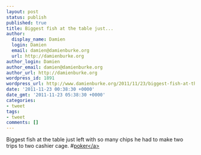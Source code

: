 ```yaml
---
layout: post
status: publish
published: true
title: Biggest fish at the table just...
author:
  display_name: Damien
  login: Damien
  email: damien@damienburke.org
  url: http://damienburke.org
author_login: Damien
author_email: damien@damienburke.org
author_url: http://damienburke.org
wordpress_id: 1891
wordpress_url: http://www.damienburke.org/2011/11/23/biggest-fish-at-the-table-just/
date: '2011-11-23 00:38:30 +0000'
date_gmt: '2011-11-23 05:38:30 +0000'
categories:
- tweet
tags:
- tweet
comments: []
---
```

<p>Biggest fish at the table just left with so many chips he had to make two trips to two cashier cage. #<a href="http:&#47;&#47;search.twitter.com&#47;search?q=%23poker" class="aktt_hashtag">poker<&#47;a></p>
